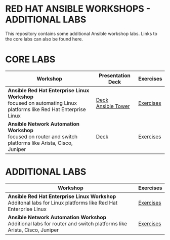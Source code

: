 # RED HAT ANSIBLE WORKSHOPS - ADDITIONAL LABS

This repository contains some additional Ansible workshop labs. Links to the core labs can also be found here.

# CORE LABS

| Workshop | Presentation Deck  | Exercises |
|---|---|---|
| **Ansible Red Hat Enterprise Linux Workshop** <br> focused on automating Linux platforms like Red Hat Enterprise Linux  | [Deck](https://ansible.github.io/workshops/decks/ansible_technical.pdf)<br>[Ansible Tower](https://ansible.github.io/workshops/decks/tower_intro.pdf)  | [Exercises](https://ansible.github.io/workshops/exercises/ansible_rhel/)  |
| **Ansible Network Automation Workshop** <br> focused on router and switch platforms like Arista, Cisco, Juniper   | [Deck](https://ansible.github.io/workshops/decks/ansible_network.pdf) | [Exercises](https://ansible.github.io/workshops/exercises/ansible_network/) | 

# ADDITIONAL LABS

| Workshop  | Exercises  |
|---|---|
| **Ansible Red Hat Enterprise Linux Workshop** <br> Additonal labs for Linux platforms like Red Hat Enterprise Linux  | [Exercises](./exercises/ansible_rhel)  |
| **Ansible Network Automation Workshop** <br> Additional labs for router and switch platforms like Arista, Cisco, Juniper | [Exercises](./exercises/ansible_network) | 
